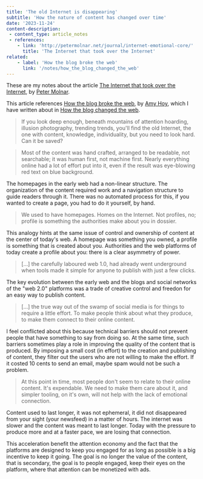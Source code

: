 ```yaml
---
title: 'The old Internet is disappearing'
subtitle: 'How the nature of content has changed over time'
date: '2023-11-24'
content-description:
 - content_type: article_notes
 - references:
    - link: 'http://petermolnar.net/journal/internet-emotional-core/'
      title: 'The Internet that took over the Internet'
related:
    - label: 'How the blog broke the web'
      link: '/notes/how_the_blog_changed_the_web'
---
```


These are my notes about the article [The Internet that took over the Internet](http://petermolnar.net/journal/internet-emotional-core/), by [Peter Molnar](http://petermolnar.net/).

This article references [How the blog broke the web](https://stackingthebricks.com/how-blogs-broke-the-web/), by [Amy Hoy](https://twitter.com/amyhoy?lang=en), which I have written about in [How the blog changed the web](/notes/how_the_blog_changed_the_web).

>  If you look deep enough, beneath mountains of attention hoarding, illusion photography, trending trends, you'll find the old Internet, the one with content, knowledge, individuality, but you need to look hard. Can it be saved? 

> Most of the content was hand crafted, arranged to be readable, not searchable; it was human first, not machine first. Nearly everything online had a lot of effort put into it, even if the result was eye-blowing red text on blue background.

The homepages in the early web had a non-linear structure. The organization of the content required work and a navigation structure to guide readers through it. There was no automated process for this, if you wanted to create a page, you had to do it yourself, by hand.

> We used to have homepages. Homes on the Internet. Not profiles, no; profile is something the authorities make about you in dossier.

This analogy hints at the same issue of control and ownership of content at the center of today's web. A homepage was something you owned, a profile is something that is created about you. Authorities and the web platforms of today create a profile about you: there is a clear asymmetry of power.

> [...] the carefully laboured web 1.0, had already went underground when tools made it simple for anyone to publish with just a few clicks.

The key evolution between the early web and the blogs and social networks of the "web 2.0" platforms was a trade of creative control and freedon for an easy way to publish content.

> [...] the true way out of the swamp of social media is for things to require a little effort. To make people think about what they produce, to make them connect to their online content.

I feel conflicted about this because technical barriers should not prevent people that have something to say from doing so. At the same time, such barriers sometimes play a role in improving the quality of the content that is produced. By imposing a small cost (in effort) to the creation and publishing of content, they filter out the users who are not willing to make the effort. If it costed 10 cents to send an email, maybe spam would not be such a problem.

> At this point in time, most people don't seem to relate to their online content. It's expendable. We need to make them care about it, and simpler tooling, on it's own, will not help with the lack of emotional connection.

Content used to last longer, it was not ephemeral, it did not disappeared from your sight (your newsfeed) in a matter of hours. The internet was slower and the content was meant to last longer. Today with the pressure to produce more and at a faster pace, we are losing that connection.

This acceleration benefit the attention economy and the fact that the platforms are designed to keep you engaged for as long as possible is a big incentive to keep it going. The goal is no longer the value of the content, that is secondary, the goal is to people engaged, keep their eyes on the platform, where that attention can be monetized with ads.
